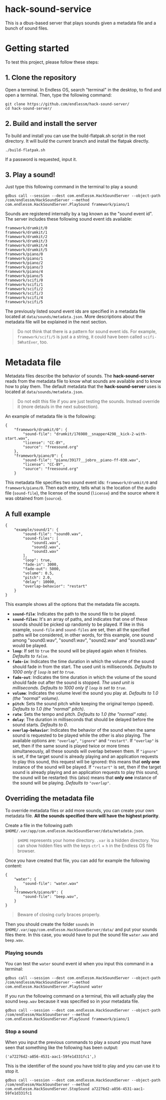 # hack-sound-service
This is a dbus-based server that plays sounds given a metadata file and a bunch of sound files.

# Getting started
To test this project, please follow these steps:

## 1. Clone the repository
Open a terminal. In Endless OS, search "terminal" in the desktop, to find and open a terminal. Then, type the following command:
```
git clone https://github.com/endlessm/hack-sound-server/
cd hack-sound-server/
```
## 2. Build and install the server
To build and install you can use the build-flatpak.sh script in the root directory. It will build the current branch and install the flatpak directly.
```
./build-flatpak.sh
```
If a password is requested, input it.

## 3. Play a sound!
Just type this following command in the terminal to play a sound:
```
gdbus call --session --dest com.endlessm.HackSoundServer --object-path /com/endlessm/HackSoundServer --method com.endlessm.HackSoundServer.PlaySound framework/piano/1
```

Sounds are registered internally by a tag known as the "sound event id". The server includes these following sound event ids available:
```
framework/drumkit/0
framework/drumkit/1
framework/drumkit/2
framework/drumkit/3
framework/drumkit/4
framework/drumkit/5
framework/piano/0
framework/piano/1
framework/piano/2
framework/piano/3
framework/piano/4
framework/piano/5
framework/scifi/0
framework/scifi/1
framework/scifi/2
framework/scifi/3
framework/scifi/4
framework/scifi/5
```
The previously listed sound event ids are specified in a metadata file located at `data/sounds/metadata.json`. More descriptions about the metadata file will be explained in the next section.
> Do not think that there is a pattern for sound event ids. For example, `framework/scifi/5` is just a a string, it could have been called `scifi-5WhatEver`, too.

# Metadata file
Metadata files describe the behavior of sounds. The **hack-sound-server** reads from the metadata file to know what sounds are available and to know how to play them. The default metadata that the **hack-sound-server** uses is located at `data/sounds/metadata.json`.
> Do not edit this file if you are just testing the sounds. Instead override it (more detauls in the next subsection).

An example of metadata file is the following:
```
{
    "framework/drumkit/0": {
        "sound-file": "drumkit/176980__snapper4298__kick-2-with-start.wav",
        "license": "CC-BY",
        "source": "freesound.org"
    },
    "framework/piano/0": {
        "sound-file": "piano/39177__jobro__piano-ff-030.wav",
        "license": "CC-BY",
        "source": "freesound.org"
    }
```
This metadata file specifies two sound event ids: `framework/drumkit/0` and `framework/piano/0`. Then each entry, tells what is the location of the audio file (`sound-file`), the license of the sound (`license`) and the source where it was obtained from (`source`).

## A full example
```
{
    "example/sound/1": {
        "sound-file": "sound0.wav",
        "sound-files": [
            "sound1.wav",
            "sound2.wav",
            "sound3.wav"
        ],
        "loop": true,
        "fade-in": 3000,
        "fade-out": 5000,
        "volume": 0.5,
        "pitch": 2.0,
        "delay": 10000,
        "overlap-behavior": "restart"
    }
}
```
This example shows all the options that the metadata file accepts.

- **`sound-file`**: Indicates the path to the sound file to be played.
- **`sound-files`**: It's an array of paths, and indicates that one of these sounds should be picked up randomly to be played. If like in this example, `sound-file` and `sound-files` are set, then all the specified paths will be considered, in other words, for this example, one sound among "sound0.wav", "sound1.wav", "sound2.wav" and "sound3.wav" would be played.
- **`loop`**: If set to `true` the sound will be played again when it finishes. *Defaults to `false`*.
- **`fade-in`**: Indicates the time duration in which the volume of the sound should fade in from the start. The used unit is milliseconds. *Defaults to 1000 only if `loop` is set to `true`*.
- **`fade-out`**: Indicates the time duration in which the volume of the sound should fade out after the sound is stopped. *The used unit is milliseconds. Defaults to 1000 only if `loop` is set to `true`*.
- **`volume`**: Indicates the volume level the sound you play at. *Defaults to 1.0 (the "normal" volume)*.
- **`pitch`**: Sets the sound pitch while keeping the original tempo (speed). *Defaults to 1.0 (the "normal" pitch)*.
- **`rate`**: Sets the tempo and pitch. *Defaults to 1.0 (the "normal" rate)*.
- **`delay`**: The duration in milliseconds that should be delayed before the sound starts. *Defaults to 0*.
- **`overlap-behavior`**: Indicates the behavior of the sound when the same sound is requested to be played while the other is also playing. The available options are: `"overlap"`, `"ignore"` and `"restart"`. If `"overlap"` is set, then if the same sound is played twice or more times simultaneously, all these sounds will overlap between them. If `"ignore"` is set, if the target sound is already playing and an application requests to play this sound, this request will be ignored: this means that **only one** instance of the sound will be played. If `"restart"` is set, then if the target sound is already playing and an application requests to play this sound, the sound will be restarted: this (also) means that **only one** instance of the sound will be playing. *Defaults to `"overlap"`*.

## Overriding the metadata file
To override metadata files or add more sounds, you can create your own metadata file. **All the sounds specified there will have the highest priority**.

Create a file in the following path `$HOME/.var/app/com.endlessm.HackSoundServer/data/metadata.json`.
> `$HOME` represents your home directory.
> `.var` is a hidden directory. You can show hidden files with the keys `ctrl` + `h` in the Endless OS file browser.

Once you have created that file, you can add for example the following content:
```
{
    "water": {
        "sound-file": "water.wav"
    },
    "framework/piano/0": {
        "sound-file": "beep.wav",
    }
}
```
> Beware of closing curly braces properly.

Then you should create the folder `sounds` in `$HOME/.var/app/com.endlessm.HackSoundServer/data/` and put your sounds files there. In this case, you would have to put the sound file `water.wav` and `beep.wav`.

### Playing sounds
You can test the `water` sound event id when you input this command in a terminal:
```
gdbus call --session --dest com.endlessm.HackSoundServer --object-path /com/endlessm/HackSoundServer --method com.endlessm.HackSoundServer.PlaySound water
```

If you run the following command on a terminal, this will actually play the sound `beep.wav` because it was specified so in your metadata file.
```
gdbus call --session --dest com.endlessm.HackSoundServer --object-path /com/endlessm/HackSoundServer --method com.endlessm.HackSoundServer.PlaySound framework/piano/1
```
### Stop a sound
When you input the previous commands to play a sound you must have seen that something like the following has been output:
```
('a72276d2-a856-4531-aac1-59fe1d331fc1',)
```
This is the identifier of the sound you have told to play and you can use it to stop it.
```
gdbus call --session --dest com.endlessm.HackSoundServer --object-path /com/endlessm/HackSoundServer --method com.endlessm.HackSoundServer.StopSound a72276d2-a856-4531-aac1-59fe1d331fc1
```
